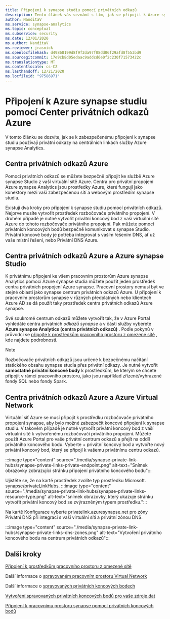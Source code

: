 ```yaml
---
title: Připojení k synapse studiu pomocí privátních odkazů
description: Tento článek vás seznámí s tím, jak se připojit k Azure synapse studiu pomocí privátních odkazů.
author: NanditaV
ms.service: synapse-analytics
ms.topic: conceptual
ms.subservice: security
ms.date: 12/01/2020
ms.author: NanditaV
ms.reviewer: jrasnick
ms.openlocfilehash: d49868199d8f9f2da97f08dd06f29afd8f553bd9
ms.sourcegitcommit: 17e9cb8d05edaac9addcd6e0f2c230f71573422c
ms.translationtype: MT
ms.contentlocale: cs-CZ
ms.lasthandoff: 12/21/2020
ms.locfileid: "97586971"
---
```

# <a name="connect-to-azure-synapse-studio-using-azure-private-link-hubs"></a>Připojení k Azure synapse studiu pomocí Center privátních odkazů Azure 

V tomto článku se dozvíte, jak se k zabezpečenému připojení k synapse studiu používají privátní odkazy na centrálních linkách služby Azure synapse Analytics. 

## <a name="azure-private-link-hubs"></a>Centra privátních odkazů Azure 
Pomocí privátních odkazů se můžete bezpečně připojit ke službě Azure synapse Studio z vaší virtuální sítě Azure. Centra pro privátní propojení Azure synapse Analytics jsou prostředky Azure, které fungují jako konektory mezi vaší zabezpečenou sítí a webovým prostředím synapse studia. 

Existují dva kroky pro připojení k synapse studiu pomocí privátních odkazů. Nejprve musíte vytvořit prostředek rozbočovače privátního propojení. V druhém případě je nutné vytvořit privátní koncový bod z vaší virtuální sítě Azure do tohoto rozbočovače privátního propojení. Pak můžete pomocí privátních koncových bodů bezpečně komunikovat s synapse Studio. Privátní koncové body je potřeba integrovat s vaším řešením DNS, ať už vaše místní řešení, nebo Privátní DNS Azure. 

## <a name="azure-private-links-hubs-and-azure-synapse-studio"></a>Centra privátních odkazů Azure a Azure synapse Studio
K privátnímu připojení ke všem pracovním prostorům Azure synapse Analytics pomocí Azure synapse studia můžete použít jeden prostředek centra privátních propojení Azure synapse. Pracovní prostory nemusí být ve stejné oblasti jako synapse centrum privátních odkazů Azure. U připojení k pracovním prostorům synapse v různých předplatných nebo klientech Azure AD se dá použít taky prostředek centra privátních odkazů Azure synapse.

Své soukromé centrum odkazů můžete vytvořit tak, že v Azure Portal vyhledáte centra privátních *odkazů synapse* a v části služby vyberete **Azure synapse Analytics (centra privátních odkazů)** . Podle pokynů v průvodci se [připojte k prostředkům pracovního prostoru z omezené sítě](./how-to-connect-to-workspace-from-restricted-network.md) , kde najdete podrobnosti.

>[!NOTE]
>Rozbočovače privátních odkazů jsou určené k bezpečnému načítání statického obsahu synapse studia přes privátní odkazy. Je nutné vytvořit **samostatné privátní koncové body** k prostředkům, ke kterým se chcete připojit v rámci pracovního prostoru, jako jsou například zřízené/vyhrazené fondy SQL nebo fondy Spark. 

## <a name="azure-private-links-hubs-and-azure-virtual-network"></a>Centra privátních odkazů Azure a Azure Virtual Network
Virtuální síť Azure se musí připojit k prostředku rozbočovače privátního propojení synapse, aby bylo možné zabezpečit koncové připojení k synapse studiu. V takovém případě je nutné vytvořit privátní koncový bod z vaší virtuální sítě k vytvořenému rozbočovači privátního propojení. Můžete použít Azure Portal pro vaše privátní centrum odkazů a přejít na oddíl privátního koncového bodu. Vyberte + privátní koncový bod a vytvořte nový privátní koncový bod, který se připojí k vašemu privátnímu centru odkazů.

:::image type="content" source="./media/synapse-private-link-hubs/synapse-private-links-private-endpoint.png" alt-text="Snímek obrazovky zobrazující stránku připojení privátního koncového bodu":::

Ujistěte se, že na kartě prostředek zvolíte typ prostředku Microsoft. synapse/privateLinkHubs. :::image type="content" source="./media/synapse-private-link-hubs/synapse-private-links-resource-type.png" alt-text="snímek obrazovky, který ukazuje stránku vytvořit privátní koncový bod se zvýrazněným typem prostředku.":::

Na kartě Konfigurace vyberte privatelink.azuresynapse.net pro zóny Privátní DNS při integraci s vaší virtuální sítí a privátní zónou DNS.

:::image type="content" source="./media/synapse-private-link-hubs/synapse-private-links-dns-zones.png" alt-text="Vytvoření privátního koncového bodu na centrum privátních odkazů":::

## <a name="next-steps"></a>Další kroky

[Připojení k prostředkům pracovního prostoru z omezené sítě](./how-to-connect-to-workspace-from-restricted-network.md)

Další informace o [spravovaném pracovním prostoru Virtual Network](./synapse-workspace-managed-vnet.md)

Další informace o [spravovaných privátních koncových bodech](./synapse-workspace-managed-private-endpoints.md)

[Vytvoření spravovaných privátních koncových bodů pro vaše zdroje dat](./how-to-create-managed-private-endpoints.md)

[Připojení k pracovnímu prostoru synapse pomocí privátních koncových bodů](./how-to-connect-to-workspace-with-private-links.md)

